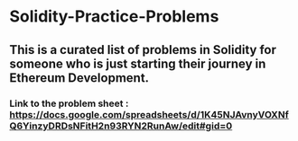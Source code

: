# Solidity-Practice-Problems
This is a curated list of problems in Solidity for someone who is just starting their journey in Ethereum Development.
 ---
 
### Link to the problem sheet : https://docs.google.com/spreadsheets/d/1K45NJAvnyVOXNfQ6YinzyDRDsNFitH2n93RYN2RunAw/edit#gid=0
